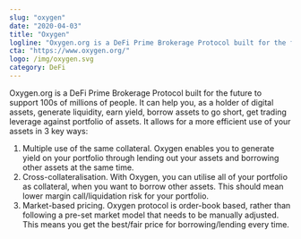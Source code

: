 ```yaml
---
slug: "oxygen"
date: "2020-04-03"
title: "Oxygen"
logline: "Oxygen.org is a DeFi Prime Brokerage Protocol built for the future to support 100s of millions of people."
cta: "https://www.oxygen.org/"
logo: /img/oxygen.svg
category: DeFi
---
```


Oxygen.org is a DeFi Prime Brokerage Protocol built for the future to support 100s of millions of people. It can help you, as a holder of digital assets, generate liquidity, earn yield, borrow assets to go short, get trading leverage against portfolio of assets. It allows for a more efficient use of your assets in 3 key ways:

1. Multiple use of the same collateral. Oxygen enables you to generate yield on your portfolio through lending out your assets and borrowing other assets at the same time.
2. Cross-collateralisation. With Oxygen, you can utilise all of your portfolio as collateral, when you want to borrow other assets. This should mean lower margin call/liquidation risk for your portfolio.
3. Market-based pricing. Oxygen protocol is order-book based, rather than following a pre-set market model that needs to be manually adjusted. This means you get the best/fair price for borrowing/lending every time.
